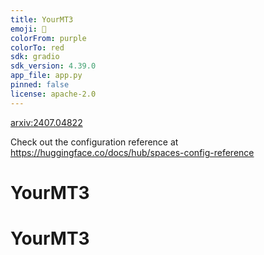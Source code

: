```yaml
---
title: YourMT3
emoji: 🎸
colorFrom: purple
colorTo: red
sdk: gradio
sdk_version: 4.39.0
app_file: app.py
pinned: false
license: apache-2.0
---
```

[arxiv:2407.04822](https://arxiv.org/abs/2407.04822)

Check out the configuration reference at https://huggingface.co/docs/hub/spaces-config-reference

# YourMT3
# YourMT3
